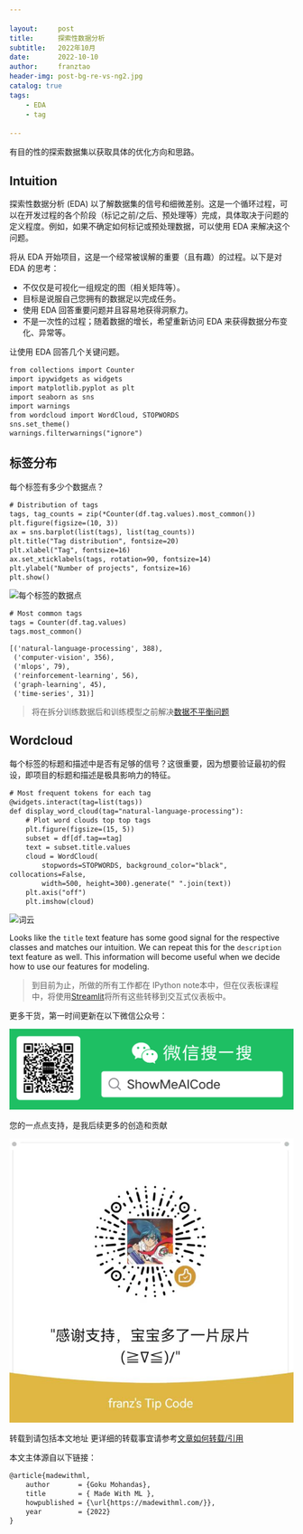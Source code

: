 ```yaml
---

layout:     post
title:      探索性数据分析
subtitle:   2022年10月
date:       2022-10-10
author:     franztao
header-img: post-bg-re-vs-ng2.jpg
catalog: true
tags:
    - EDA
    - tag

---
```


有目的性的探索数据集以获取具体的优化方向和思路。

## Intuition

探索性数据分析 (EDA) 以了解数据集的信号和细微差别。这是一个循环过程，可以在开发过程的各个阶段（标记之前/之后、预处理等）完成，具体取决于问题的定义程度。例如，如果不确定如何标记或预处理数据，可以使用 EDA 来解决这个问题。

将从 EDA 开始项目，这是一个经常被误解的重要（且有趣）的过程。以下是对 EDA 的思考：

- 不仅仅是可视化一组规定的图（相关矩阵等）。
- 目标是说服自己您拥有的数据足以完成任务。
- 使用 EDA 回答重要问题并且容易地获得洞察力。
- 不是一次性的过程；随着数据的增长，希望重新访问 EDA 来获得数据分布变化、异常等。

让使用 EDA 回答几个关键问题。

```
from collections import Counter
import ipywidgets as widgets
import matplotlib.pyplot as plt
import seaborn as sns
import warnings
from wordcloud import WordCloud, STOPWORDS
sns.set_theme()
warnings.filterwarnings("ignore")
```

## 标签分布

每个标签有多少个数据点？

```
# Distribution of tags
tags, tag_counts = zip(*Counter(df.tag.values).most_common())
plt.figure(figsize=(10, 3))
ax = sns.barplot(list(tags), list(tag_counts))
plt.title("Tag distribution", fontsize=20)
plt.xlabel("Tag", fontsize=16)
ax.set_xticklabels(tags, rotation=90, fontsize=14)
plt.ylabel("Number of projects", fontsize=16)
plt.show()
```

![每个标签的数据点](https://madewithml.com/static/images/mlops/eda/tag_distribution.png)

```
# Most common tags
tags = Counter(df.tag.values)
tags.most_common()
```

```
[('natural-language-processing', 388),
 ('computer-vision', 356),
 ('mlops', 79),
 ('reinforcement-learning', 56),
 ('graph-learning', 45),
 ('time-series', 31)]
```

> 将在拆分训练数据后和训练模型之前解决[数据不平衡问题](https://franztao.github.io/2022/10/01/Baselines/#data-imbalance)

## Wordcloud

每个标签的标题和描述中是否有足够的信号？这很重要，因为想要验证最初的假设，即项目的标题和描述是极具影响力的特征。

```
# Most frequent tokens for each tag
@widgets.interact(tag=list(tags))
def display_word_cloud(tag="natural-language-processing"):
    # Plot word clouds top top tags
    plt.figure(figsize=(15, 5))
    subset = df[df.tag==tag]
    text = subset.title.values
    cloud = WordCloud(
        stopwords=STOPWORDS, background_color="black", collocations=False,
        width=500, height=300).generate(" ".join(text))
    plt.axis("off")
    plt.imshow(cloud)
```

![词云](https://madewithml.com/static/images/mlops/eda/word_cloud.png)

Looks like the `title` text feature has some good signal for the respective classes and matches our intuition. We can repeat this for the `description` text feature as well. This information will become useful when we decide how to use our features for modeling.

> 到目前为止，所做的所有工作都在 IPython note本中，但在仪表板课程中，将使用[Streamlit](https://streamlit.io/)将所有这些转移到交互式仪表板中。

更多干货，第一时间更新在以下微信公众号：

![](https://raw.githubusercontent.com/franztao/blog_picture/main/marktext/2023-01-10-23-44-06-image.png)

您的一点点支持，是我后续更多的创造和贡献

![](https://raw.githubusercontent.com/franztao/blog_picture/main/marktext/2023-01-10-23-43-17-image.png)



转载到请包括本文地址
更详细的转载事宜请参考[文章如何转载/引用](https://franztao.github.io/2022/12/04/%E6%96%87%E7%AB%A0%E5%A6%82%E4%BD%95%E8%BD%AC%E8%BD%BD%E5%92%8C%E5%BC%95%E7%94%A8/)

本文主体源自以下链接：
```
@article{madewithml,
    author       = {Goku Mohandas},
    title        = { Made With ML },
    howpublished = {\url{https://madewithml.com/}},
    year         = {2022}
}
```